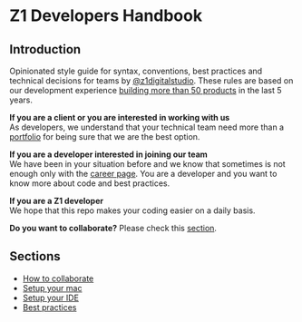 # Z1 Developers Handbook

## Introduction

Opinionated style guide for syntax, conventions, best practices and technical decisions for teams by [@z1digitalstudio](//twitter.com/z1digitalstudio). These rules are based on our development experience [building more than 50 products](https://z1.digital/work) in the last 5 years.

**If you are a client or you are interested in working with us**  
As developers, we understand that your technical team need more than a [portfolio](https://z1.digital/work) for being sure that we are the best option.

**If you are a developer interested in joining our team**  
We have been in your situation before and we know that sometimes is not enough only with the [career page](https://z1.digital/careers). You are a developer and you want to know more about code and best practices.

**If you are a Z1 developer**  
We hope that this repo makes your coding easier on a daily basis.

**Do you want to collaborate?**
Please check this [section](https://github.com/z1digitalstudio/developers-handbook/blob/master/how-to-collaborate.md).

## Sections

- [How to collaborate](https://github.com/z1digitalstudio/developers-handbook/blob/master/how-to-collaborate.md)
- [Setup your mac](https://github.com/z1digitalstudio/developers-handbook/blob/master/setup-mac.md)
- [Setup your IDE](https://github.com/z1digitalstudio/developers-handbook/blob/master/setup-ide.md)
- [Best practices](https://github.com/z1digitalstudio/developers-handbook/blob/master/best-practices.md)
